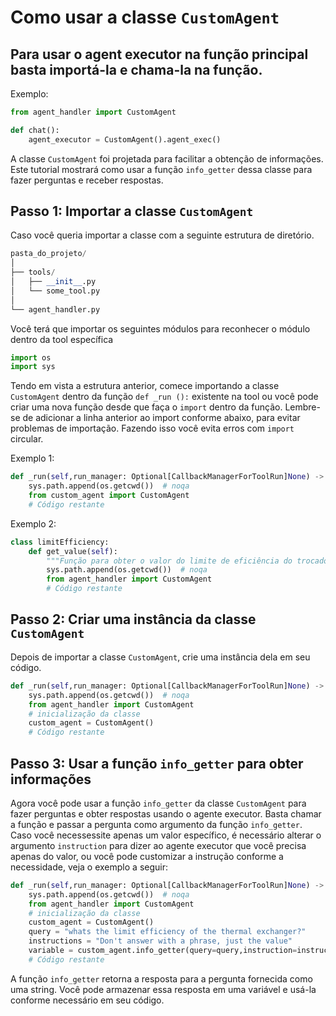 # Como usar a classe `CustomAgent`

## Para usar o agent executor na função principal basta importá-la e chama-la na função.

Exemplo:

```python
from agent_handler import CustomAgent

def chat():
    agent_executor = CustomAgent().agent_exec()

```

A classe `CustomAgent` foi projetada para facilitar a obtenção de informações. Este tutorial mostrará como usar a função `info_getter` dessa classe para fazer perguntas e receber respostas.

## Passo 1: Importar a classe `CustomAgent`

Caso você queria importar a classe com a seguinte estrutura de diretório.

```python
pasta_do_projeto/
│
├── tools/
│   ├── __init__.py
│   └── some_tool.py
│
└── agent_handler.py

```

Você terá que importar os seguintes módulos para reconhecer o módulo dentro da tool específica

```python
import os
import sys
```

Tendo em vista a estrutura anterior, comece importando a classe `CustomAgent` dentro da função `def _run ():` existente na tool ou você pode criar uma nova função desde que faça o `import` dentro da função. Lembre-se de adicionar a linha anterior ao import conforme abaixo, para evitar problemas de importação. Fazendo isso você evita erros com `import` circular.

Exemplo 1:

```python
def _run(self,run_manager: Optional[CallbackManagerForToolRun]None) -> str:
    sys.path.append(os.getcwd())  # noqa
    from custom_agent import CustomAgent
    # Código restante
```

Exemplo 2:

```python
class limitEfficiency:
    def get_value(self):
        """Função para obter o valor do limite de eficiência do trocador de calor"""
        sys.path.append(os.getcwd())  # noqa
        from agent_handler import CustomAgent
        # Código restante

```

## Passo 2: Criar uma instância da classe `CustomAgent`

Depois de importar a classe `CustomAgent`, crie uma instância dela em seu código.

```python
def _run(self,run_manager: Optional[CallbackManagerForToolRun]None) -> str:
    sys.path.append(os.getcwd())  # noqa
    from agent_handler import CustomAgent
    # inicialização da classe
    custom_agent = CustomAgent()
    # Código restante
```

## Passo 3: Usar a função `info_getter` para obter informações

Agora você pode usar a função `info_getter` da classe `CustomAgent` para fazer perguntas e obter respostas usando o agente executor. Basta chamar a função e passar a pergunta como argumento da função `info_getter`. Caso você necessessite apenas um valor específico, é necessário alterar o argumento `instruction` para dizer ao agente executor que você precisa apenas do valor, ou você pode customizar a instrução conforme a necessidade, veja o exemplo a seguir:

```python
def _run(self,run_manager: Optional[CallbackManagerForToolRun]None) -> str:
    sys.path.append(os.getcwd())  # noqa
    from agent_handler import CustomAgent
    # inicialização da classe
    custom_agent = CustomAgent()
    query = "whats the limit efficiency of the thermal exchanger?"
    instructions = "Don't answer with a phrase, just the value"
    variable = custom_agent.info_getter(query=query,instruction=instructions)
    # Código restante
```

A função `info_getter` retorna a resposta para a pergunta fornecida como uma string. Você pode armazenar essa resposta em uma variável e usá-la conforme necessário em seu código.

